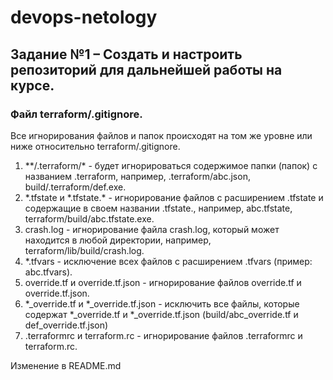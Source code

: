 # devops-netology

## Задание №1 – Создать и настроить репозиторий для дальнейшей работы на курсе.

### Файл terraform/\.gitignore.

Все игнорирования файлов и папок происходят на том же уровне или ниже относительно terraform/\.gitignore.

1) \*\*/\.terraform/\* - будет игнорироваться содержимое папки (папок) с названием \.terraform, например, \.terraform/abc.json, build/\.terraform/def.exe.
2) \*\.tfstate и \*\.tfstate.\* - игнорирование файлов с расширением \.tfstate и содержащие в своем названии \.tfstate\., например, abc.tfstate, terraform/build/abc.tfstate.exe.
3) crash.log - игнорирование файла crash.log, который может находится в любой директории, например, terraform/lib/build/crash.log.
4) \*.tfvars - исключение всех файлов с расширением .tfvars (пример: abc.tfvars).
5) override.tf и override.tf.json - игнорирование файлов override.tf и override.tf.json.
6) \*_override.tf и \*_override.tf.json - исключить все файлы, которые содержат \*_override.tf и \*_override.tf.json (build/abc_override.tf и def_override.tf.json)
7) .terraformrc и terraform.rc - игнорирование файлов .terraformrc и terraform.rc.

Изменение в README.md